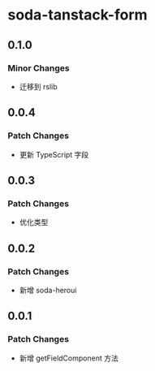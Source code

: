 # soda-tanstack-form

## 0.1.0

### Minor Changes

- 迁移到 rslib

## 0.0.4

### Patch Changes

- 更新 TypeScript 字段

## 0.0.3

### Patch Changes

- 优化类型

## 0.0.2

### Patch Changes

- 新增 soda-heroui

## 0.0.1

### Patch Changes

- 新增 getFieldComponent 方法
